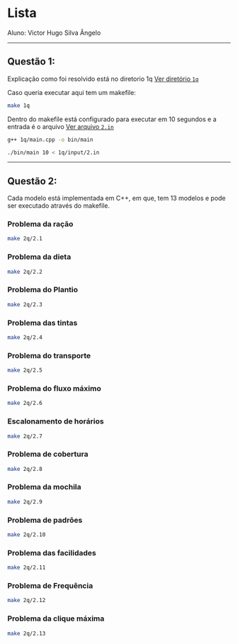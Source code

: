 # Lista

Aluno: Victor Hugo Silva Ângelo

---
## Questão 1:

Explicação como foi resolvido está no diretorio 1q
[Ver diretório `1q`](https://github.com/Viihtorugo/cc-pesquisa-operacional-2024.2/tree/main/lista/1q)

Caso queria executar aqui tem um makefile:

```bash
make 1q
```
Dentro do makefile está configurado para executar em 10 segundos e a entrada é o arquivo [Ver arquivo `2.in`](https://github.com/Viihtorugo/cc-pesquisa-operacional-2024.2/blob/main/lista/1q/input/2.in)

```bash
g++ 1q/main.cpp -o bin/main
```

```bash
./bin/main 10 < 1q/input/2.in
```

---

## Questão 2:

Cada modelo está implementada em C++, em que, tem 13 modelos e pode ser executado através do makefile. 

### Problema da ração

```bash
make 2q/2.1
```

### Problema da dieta

```bash
make 2q/2.2
```

### Problema do Plantio

```bash
make 2q/2.3
```

### Problema das tintas

```bash
make 2q/2.4
```

### Problema do transporte

```bash
make 2q/2.5
```

### Problema do fluxo máximo

```bash
make 2q/2.6
```

### Escalonamento de horários

```bash
make 2q/2.7
```

### Problema de cobertura

```bash
make 2q/2.8
```

### Problema da mochila

```bash
make 2q/2.9
```


### Problema de padrões

```bash
make 2q/2.10
```

### Problema das facilidades

```bash
make 2q/2.11
```

### Problema de Frequência

```bash
make 2q/2.12
```


### Problema da clique máxima

```bash
make 2q/2.13
```